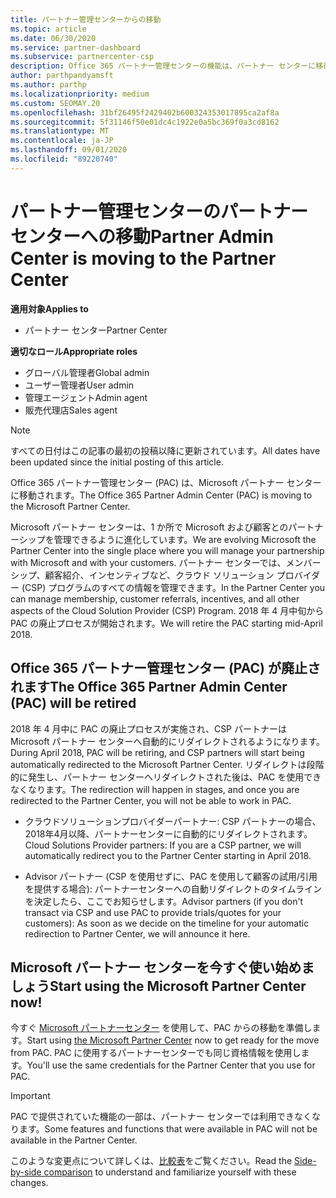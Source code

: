 ```yaml
---
title: パートナー管理センターからの移動
ms.topic: article
ms.date: 06/30/2020
ms.service: partner-dashboard
ms.subservice: partnercenter-csp
description: Office 365 パートナー管理センターの機能は、パートナー センターに移行されます。
author: parthpandyamsft
ms.author: parthp
ms.localizationpriority: medium
ms.custom: SEOMAY.20
ms.openlocfilehash: 31bf26495f2429402b600324353017895ca2af8a
ms.sourcegitcommit: 5f31146f50e01dc4c1922e0a5bc369f0a3cd8162
ms.translationtype: MT
ms.contentlocale: ja-JP
ms.lasthandoff: 09/01/2020
ms.locfileid: "89220740"
---
```

# <a name="partner-admin-center-is-moving-to-the-partner-center"></a><span data-ttu-id="d5be9-103">パートナー管理センターのパートナー センターへの移動</span><span class="sxs-lookup"><span data-stu-id="d5be9-103">Partner Admin Center is moving to the Partner Center</span></span>

<span data-ttu-id="d5be9-104">**適用対象**</span><span class="sxs-lookup"><span data-stu-id="d5be9-104">**Applies to**</span></span>

- <span data-ttu-id="d5be9-105">パートナー センター</span><span class="sxs-lookup"><span data-stu-id="d5be9-105">Partner Center</span></span>

<span data-ttu-id="d5be9-106">**適切なロール**</span><span class="sxs-lookup"><span data-stu-id="d5be9-106">**Appropriate roles**</span></span>
- <span data-ttu-id="d5be9-107">グローバル管理者</span><span class="sxs-lookup"><span data-stu-id="d5be9-107">Global admin</span></span>
- <span data-ttu-id="d5be9-108">ユーザー管理者</span><span class="sxs-lookup"><span data-stu-id="d5be9-108">User admin</span></span>
- <span data-ttu-id="d5be9-109">管理エージェント</span><span class="sxs-lookup"><span data-stu-id="d5be9-109">Admin agent</span></span>
- <span data-ttu-id="d5be9-110">販売代理店</span><span class="sxs-lookup"><span data-stu-id="d5be9-110">Sales agent</span></span>

> [!NOTE]  
> <span data-ttu-id="d5be9-111">すべての日付はこの記事の最初の投稿以降に更新されています。</span><span class="sxs-lookup"><span data-stu-id="d5be9-111">All dates have been updated since the initial posting of this article.</span></span>

<span data-ttu-id="d5be9-112">Office 365 パートナー管理センター (PAC) は、Microsoft パートナー センターに移動されます。</span><span class="sxs-lookup"><span data-stu-id="d5be9-112">The Office 365 Partner Admin Center (PAC) is moving to the Microsoft Partner Center.</span></span>

<span data-ttu-id="d5be9-113">Microsoft パートナー センターは、1 か所で Microsoft および顧客とのパートナーシップを管理できるように進化しています。</span><span class="sxs-lookup"><span data-stu-id="d5be9-113">We are evolving Microsoft the Partner Center into the single place where you will manage your partnership with Microsoft and with your customers.</span></span> <span data-ttu-id="d5be9-114">パートナー センターでは、メンバーシップ、顧客紹介、インセンティブなど、クラウド ソリューション プロバイダー (CSP) プログラムのすべての情報を管理できます。</span><span class="sxs-lookup"><span data-stu-id="d5be9-114">In the Partner Center you can manage membership, customer referrals, incentives, and all other aspects of the Cloud Solution Provider (CSP) Program.</span></span> <span data-ttu-id="d5be9-115">2018 年 4 月中旬から PAC の廃止プロセスが開始されます。</span><span class="sxs-lookup"><span data-stu-id="d5be9-115">We will retire the PAC starting mid-April 2018.</span></span>

## <a name="the-office-365-partner-admin-center-pac-will-be-retired"></a><span data-ttu-id="d5be9-116">Office 365 パートナー管理センター (PAC) が廃止されます</span><span class="sxs-lookup"><span data-stu-id="d5be9-116">The Office 365 Partner Admin Center (PAC) will be retired</span></span>

<span data-ttu-id="d5be9-117">2018 年 4 月中に PAC の廃止プロセスが実施され、CSP パートナーは Microsoft パートナー センターへ自動的にリダイレクトされるようになります。</span><span class="sxs-lookup"><span data-stu-id="d5be9-117">During April 2018, PAC will be retiring, and CSP partners will start being automatically redirected to the Microsoft Partner Center.</span></span> <span data-ttu-id="d5be9-118">リダイレクトは段階的に発生し、パートナー センターへリダイレクトされた後は、PAC を使用できなくなります。</span><span class="sxs-lookup"><span data-stu-id="d5be9-118">The redirection will happen in stages, and once you are redirected to the Partner Center, you will not be able to work in PAC.</span></span> 

- <span data-ttu-id="d5be9-119">クラウドソリューションプロバイダーパートナー: CSP パートナーの場合、2018年4月以降、パートナーセンターに自動的にリダイレクトされます。</span><span class="sxs-lookup"><span data-stu-id="d5be9-119">Cloud Solutions Provider partners: If you are a CSP partner, we will automatically redirect you to the Partner Center starting in April 2018.</span></span>

- <span data-ttu-id="d5be9-120">Advisor パートナー (CSP を使用せずに、PAC を使用して顧客の試用/引用を提供する場合): パートナーセンターへの自動リダイレクトのタイムラインを決定したら、ここでお知らせします。</span><span class="sxs-lookup"><span data-stu-id="d5be9-120">Advisor partners (if you don't transact via CSP and use PAC to provide trials/quotes for your customers): As soon as we decide on the timeline for your automatic redirection to Partner Center, we will announce it here.</span></span>

## <a name="start-using-the-microsoft-partner-center-now"></a><span data-ttu-id="d5be9-121">Microsoft パートナー センターを今すぐ使い始めましょう</span><span class="sxs-lookup"><span data-stu-id="d5be9-121">Start using the Microsoft Partner Center now!</span></span>

<span data-ttu-id="d5be9-122">今すぐ [Microsoft パートナーセンター](https://partnercenter.microsoft.com/) を使用して、PAC からの移動を準備します。</span><span class="sxs-lookup"><span data-stu-id="d5be9-122">Start using [the Microsoft Partner Center](https://partnercenter.microsoft.com/) now to get ready for the move from PAC.</span></span>  <span data-ttu-id="d5be9-123">PAC に使用するパートナーセンターでも同じ資格情報を使用します。</span><span class="sxs-lookup"><span data-stu-id="d5be9-123">You'll use the same credentials for the Partner Center that you use for PAC.</span></span>

> [!IMPORTANT]  
> <span data-ttu-id="d5be9-124">PAC で提供されていた機能の一部は、パートナー センターでは利用できなくなります。</span><span class="sxs-lookup"><span data-stu-id="d5be9-124">Some features and functions that were available in PAC will not be available in the Partner Center.</span></span>

 <span data-ttu-id="d5be9-125">このような変更点について詳しくは、[比較表](moving-from-pac-to-pc.md)をご覧ください。</span><span class="sxs-lookup"><span data-stu-id="d5be9-125">Read the [Side-by-side comparison](moving-from-pac-to-pc.md) to understand and familiarize yourself with these changes.</span></span> 